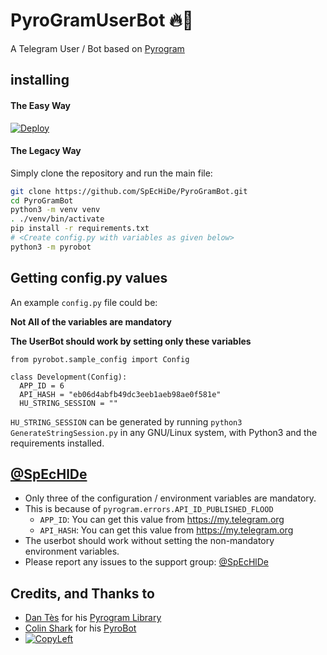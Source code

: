 # PyroGramUserBot 🔥🤖

A Telegram User / Bot based on [Pyrogram](https://github.com/pyrogram/pyrogram)

## installing

#### The Easy Way

[![Deploy](https://www.herokucdn.com/deploy/button.svg)](https://heroku.com/deploy)

#### The Legacy Way
Simply clone the repository and run the main file:

```sh
git clone https://github.com/SpEcHiDe/PyroGramBot.git
cd PyroGramBot
python3 -m venv venv
. ./venv/bin/activate
pip install -r requirements.txt
# <Create config.py with variables as given below>
python3 -m pyrobot
```


## Getting config.py values

An example `config.py` file could be:

**Not All of the variables are mandatory**

__The UserBot should work by setting only these variables__

```python3
from pyrobot.sample_config import Config

class Development(Config):
  APP_ID = 6
  API_HASH = "eb06d4abfb49dc3eeb1aeb98ae0f581e"
  HU_STRING_SESSION = ""
```

`HU_STRING_SESSION` can be generated by running `python3 GenerateStringSession.py` in any GNU/Linux system, with Python3 and the requirements installed.


## [@SpEcHlDe](https://telegram.dog/ThankTelegram)

- Only three of the configuration / environment variables are mandatory.
- This is because of `pyrogram.errors.API_ID_PUBLISHED_FLOOD`
    - `APP_ID`:   You can get this value from https://my.telegram.org
    - `API_HASH`:   You can get this value from https://my.telegram.org
- The userbot should work without setting the non-mandatory environment variables.
- Please report any issues to the support group: [@SpEcHlDe](https://t.me/ThankTelegram)


## Credits, and Thanks to

* [Dan Tès](https://telegram.dog/haskell) for his [Pyrogram Library](https://github.com/pyrogram/pyrogram)
* [Colin Shark](https://telegram.dog/ColinShark) for his [PyroBot](https://git.colinshark.de/PyroBot/PyroBot)
* [![CopyLeft](https://telegra.ph/file/b514ed14d994557a724cb.jpg)](https://telegra.ph/file/fab1017e21c42a5c1e613.mp4 "CopyLeft Credit Video")
